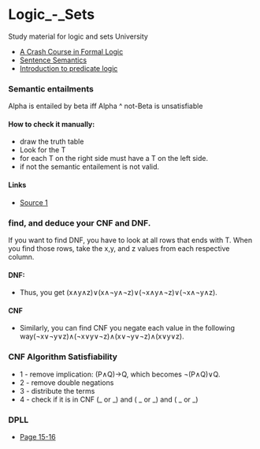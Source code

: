 # Logic_-_Sets
Study material for logic and sets University
- [A Crash Course in Formal Logic](https://www.youtube.com/watch?v=ywKZgjpMBUU)
- [Sentence Semantics](https://www.youtube.com/watch?v=XLvv_5meRNM&list=PLRIMXVU7SGRJF8gxD70oZPBoFAYxGs4QL&index=5)
- [Introduction to predicate logic](https://www.youtube.com/channel/UCmVAIqvL7852sE23K5D1ldg)


### Semantic entailments
Alpha is entailed by beta iff Alpha ^ not-Beta is unsatisfiable

#### How to check it manually:
- draw the truth table 
- Look for the T
- for each T on the right side must have a T on the left side. 
- if not the semantic entailement is not valid.

#### Links
- [Source 1](https://www.youtube.com/watch?v=IFO0E-4dbVU) 


### find, and deduce your CNF and DNF.
If you want to find DNF, you have to look at all rows that ends with T. When you find those rows, take the x,y, and z values from each respective column.
#### DNF: 
- Thus, you get (x∧y∧z)∨(x∧¬y∧¬z)∨(¬x∧y∧¬z)∨(¬x∧¬y∧z).
#### CNF
- Similarly, you can find CNF you negate each value in the following way(¬x∨¬y∨z)∧(¬x∨y∨¬z)∧(x∨¬y∨¬z)∧(x∨y∨z).

### CNF Algorithm Satisfiability
- 1 - remove implication: (P∧Q)→Q, which becomes ¬(P∧Q)∨Q.
- 2 - remove double negations
- 3 - distribute the terms 
- 4 - check if it is in CNF  (_ or _) and ( _ or _) and ( _ or _)

### DPLL
- [Page 15-16](http://profs.sci.univr.it/~farinelli/courses/ar/slides/DPLL.pdf)
